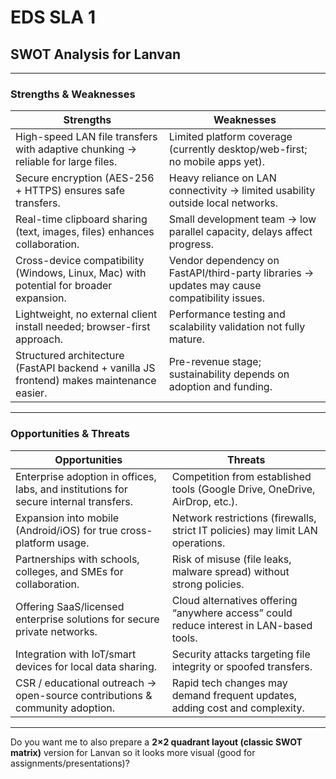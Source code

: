 
# **EDS SLA 1**

## **SWOT Analysis for Lanvan**

***

### **Strengths & Weaknesses**

| **Strengths** | **Weaknesses** |
| --- | --- |
| High-speed LAN file transfers with adaptive chunking → reliable for large files. | Limited platform coverage (currently desktop/web-first; no mobile apps yet). |
| Secure encryption (AES-256 + HTTPS) ensures safe transfers. | Heavy reliance on LAN connectivity → limited usability outside local networks. |
| Real-time clipboard sharing (text, images, files) enhances collaboration. | Small development team → low parallel capacity, delays affect progress. |
| Cross-device compatibility (Windows, Linux, Mac) with potential for broader expansion. | Vendor dependency on FastAPI/third-party libraries → updates may cause compatibility issues. |
| Lightweight, no external client install needed; browser-first approach. | Performance testing and scalability validation not fully mature. |
| Structured architecture (FastAPI backend + vanilla JS frontend) makes maintenance easier. | Pre-revenue stage; sustainability depends on adoption and funding. |

***

### **Opportunities & Threats**

| **Opportunities** | **Threats** |
| --- | --- |
| Enterprise adoption in offices, labs, and institutions for secure internal transfers. | Competition from established tools (Google Drive, OneDrive, AirDrop, etc.). |
| Expansion into mobile (Android/iOS) for true cross-platform usage. | Network restrictions (firewalls, strict IT policies) may limit LAN operations. |
| Partnerships with schools, colleges, and SMEs for collaboration. | Risk of misuse (file leaks, malware spread) without strong policies. |
| Offering SaaS/licensed enterprise solutions for secure private networks. | Cloud alternatives offering “anywhere access” could reduce interest in LAN-based tools. |
| Integration with IoT/smart devices for local data sharing. | Security attacks targeting file integrity or spoofed transfers. |
| CSR / educational outreach → open-source contributions & community adoption. | Rapid tech changes may demand frequent updates, adding cost and complexity. |

***

Do you want me to also prepare a **2×2 quadrant layout (classic SWOT matrix)** version for Lanvan so it looks more visual (good for assignments/presentations)?